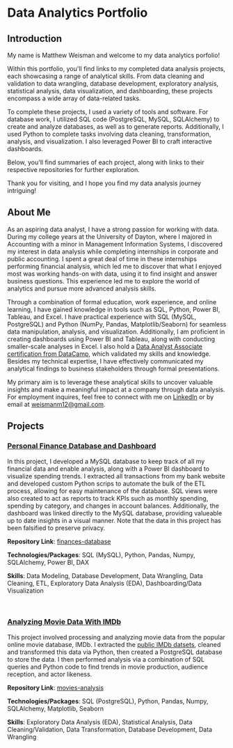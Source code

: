 # Data Analytics Portfolio

## Introduction

My name is Matthew Weisman and welcome to my data analytics porfolio!

Within this portfolio, you'll find links to my completed data analysis projects, each showcasing a range of analytical skills. From data cleaning and validation to data wrangling, database development, exploratory analysis, statistical analysis, data visualization, and dashboarding, these projects encompass a wide array of data-related tasks.

To complete these projects, I used a variety of tools and software. For database work, I utilized SQL code (PostgreSQL, MySQL, SQLAlchemy) to create and analyze databases, as well as to generate reports. Additionally, I used Python to complete tasks involving data cleaning, transformation, analysis, and visualization. I also leveraged Power BI to craft interactive dashboards.

Below, you'll find summaries of each project, along with links to their respective repositories for further exploration.

Thank you for visiting, and I hope you find my data analysis journey intriguing!

## About Me

As an aspiring data analyst, I have a strong passion for working with data. During my college years at the University of Dayton, where I majored in Accounting with a minor in Management Information Systems, I discovered my interest in data analysis while completing internships in corporate and public accounting. I spent a great deal of time in these internships performing financial analysis, which led me to discover that what I enjoyed most was working hands-on with data, using it to find insight and answer business questions. This experience led me to explore the world of analytics and pursue more advanced analysis skills.

Through a combination of formal education, work experience, and online learning, I have gained knowledge in tools such as SQL, Python, Power BI, Tableau, and Excel. I have practical experience with SQL (MySQL, PostgreSQL) and Python (NumPy, Pandas, Matplotlib/Seaborn) for seamless data manipulation, analysis, and visualization. Additionally, I am proficient in creating dashboards using Power BI and Tableau, along with conducting smaller-scale analyses in Excel. I also hold a [Data Analyst Associate certification from DataCamp](https://app.datacamp.com/certification), which validated my skills and knowledge. Besides my technical expertise, I have effectively communicated my analytical findings to business stakeholders through formal presentations. 

My primary aim is to leverage these analytical skills to uncover valuable insights and make a meaningful impact at a company through data analysis. For employment inquires, feel free to connect with me on [LinkedIn](www.linkedin.com/in/matthewweisman2022
) or by email at weismanm12@gmail.com.

## Projects

### [Personal Finance Database and Dashboard](https://github.com/weismanm12/finances-database)

In this project, I developed a MySQL database to keep track of all my financial data and enable analysis, along with a Power BI dashboard to visualize spending trends. I extracted all transactions from my bank website and developed custom Python scrips to automate the bulk of the ETL process, allowing for easy maintenance of the database. SQL views were also created to act as reports to track KPIs such as monthly spending, spending by category, and changes in account balances. Additionally, the dashboard was linked directly to the MySQL database, providing valueable up to date insights in a visual manner. Note that the data in this project has been falsified to preserve privacy.

**Repository Link**: [finances-database](https://github.com/weismanm12/finances-database)

**Technologies/Packages**:  SQL (MySQL), Python, Pandas, Numpy, SQLAlchemy, Power BI, DAX

**Skills**: Data Modeling, Database Development, Data Wrangling, Data Cleaning, ETL, Exploratory Data Analysis (EDA), Dashboarding/Data Visualization


<br> 


### [Analyzing Movie Data With IMDb](https://github.com/weismanm12/movies-analysis)
This project involved processing and analyzing movie data from the popular online movie database, IMDb. I extracted the [public IMDb datsets](https://developer.imdb.com/non-commercial-datasets/), cleaned and transformed this data via Python, then created a PostgreSQL database to store the data. I then performed analysis via a combination of SQL queries and Python code to find trends in movie production, audience reception, and actor likeness.

**Repository Link**: [movies-analysis](https://github.com/weismanm12/movies-analysis)

**Technologies/Packages**: SQL (PostgreSQL), Python, Pandas, Numpy, SQLAlchemy, Matplotlib, Seaborn

**Skills**: Exploratory Data Analysis (EDA), Statistical Analysis, Data Cleaning/Validation, Data Transformation, Database Development, Data Wrangling
